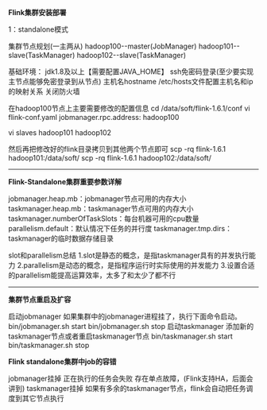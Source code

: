 **Flink集群安装部署**

1：standalone模式

集群节点规划(一主两从)
hadoop100--master(JobManager)
hadoop101--slave(TaskManager)
hadoop102--slave(TaskManager)

基础环境：
	jdk1.8及以上【需要配置JAVA_HOME】
	ssh免密码登录(至少要实现主节点能够免密登录到从节点)
	主机名hostname
	/etc/hosts文件配置主机名和ip的映射关系
	关闭防火墙
	

在hadoop100节点上主要需要修改的配置信息
cd /data/soft/flink-1.6.1/conf
vi flink-conf.yaml
jobmanager.rpc.address: hadoop100


vi slaves
hadoop101
hadoop102

然后再把修改好的flink目录拷贝到其他两个节点即可
scp -rq flink-1.6.1 hadoop101:/data/soft/
scp -rq flink-1.6.1 hadoop102:/data/soft/

------------------

**Flink-Standalone集群重要参数详解**



jobmanager.heap.mb：jobmanager节点可用的内存大小
taskmanager.heap.mb：taskmanager节点可用的内存大小
taskmanager.numberOfTaskSlots：每台机器可用的cpu数量
parallelism.default：默认情况下任务的并行度
taskmanager.tmp.dirs：taskmanager的临时数据存储目录

slot和parallelism总结
1.slot是静态的概念，是指taskmanager具有的并发执行能力
2.parallelism是动态的概念，是指程序运行时实际使用的并发能力
3.设置合适的parallelism能提高运算效率，太多了和太少了都不行



-----------------------

**集群节点重启及扩容**

启动jobmanager
如果集群中的jobmanager进程挂了，执行下面命令启动。
bin/jobmanager.sh start
bin/jobmanager.sh stop
启动taskmanager
添加新的taskmanager节点或者重启taskmanager节点
bin/taskmanager.sh start
bin/taskmanager.sh stop

**Flink standalone集群中job的容错**

jobmanager挂掉
正在执行的任务会失败
存在单点故障，(Flink支持HA，后面会讲到)
taskmanager挂掉
如果有多余的taskmanager节点，flink会自动把任务调度到其它节点执行